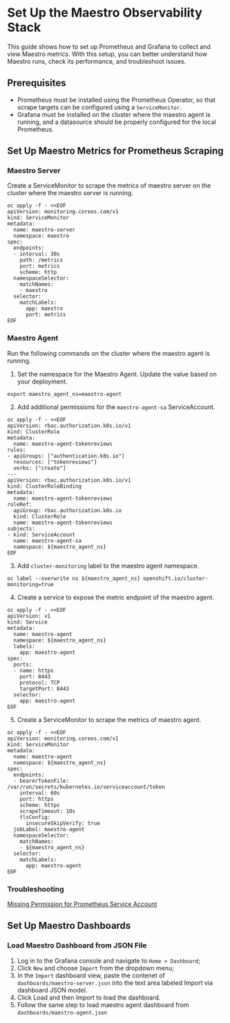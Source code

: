 # Set Up the Maestro Observability Stack

This guide shows how to set up Prometheus and Grafana to collect and view Maestro metrics. With this setup, you can better understand how Maestro runs, check its performance, and troubleshoot issues.

## Prerequisites

- Prometheus must be installed using the Prometheus Operator, so that scrape targets can be configured using a `ServiceMonitor`.
- Grafana must be installed on the cluster where the maestro agent is running, and a datasource should be properly configured for the local Prometheus.

## Set Up Maestro Metrics for Prometheus Scraping

### Maestro Server

Create a ServiceMonitor to scrape the metrics of maestro server on the cluster where the maestro server is running.

```shell
oc apply -f - <<EOF
apiVersion: monitoring.coreos.com/v1
kind: ServiceMonitor
metadata:
  name: maestro-server
  namespace: maestro
spec:
  endpoints:
  - interval: 30s
    path: /metrics
    port: metrics
    scheme: http
  namespaceSelector:
    matchNames:
    - maestro
  selector:
    matchLabels:
      app: maestro
      port: metrics
EOF
```

### Maestro Agent

Run the following commands on the cluster where the maestro agent is running.

1. Set the namespace for the Maestro Agent. Update the value based on your deployment.

```shell
export maestro_agent_ns=maestro-agent
```

2. Add additional permissions for the `maestro-agent-sa` ServiceAccount.

```shell
oc apply -f - <<EOF
apiVersion: rbac.authorization.k8s.io/v1
kind: ClusterRole
metadata:
  name: maestro-agent-tokenreviews
rules:
- apiGroups: ["authentication.k8s.io"]
  resources: ["tokenreviews"]
  verbs: ["create"]
---
apiVersion: rbac.authorization.k8s.io/v1
kind: ClusterRoleBinding
metadata:
  name: maestro-agent-tokenreviews
roleRef:
  apiGroup: rbac.authorization.k8s.io
  kind: ClusterRole
  name: maestro-agent-tokenreviews
subjects:
- kind: ServiceAccount
  name: maestro-agent-sa
  namespace: ${maestro_agent_ns}
EOF
```

3. Add `cluster-monitoring` label to the maestro agent namespace.

```shell
oc label --overwrite ns ${maestro_agent_ns} openshift.io/cluster-monitoring=true
```

4. Create a service to expose the metric endpoint of the maestro agent.

```shell
oc apply -f - <<EOF
apiVersion: v1
kind: Service
metadata:
  name: maestro-agent
  namespace: ${maestro_agent_ns}
  labels:
    app: maestro-agent
spec:
  ports:
  - name: https
    port: 8443
    protocol: TCP
    targetPort: 8443
  selector:
    app: maestro-agent
EOF
```

5. Create a ServiceMonitor to scrape the metrics of maestro agent.

```shell
oc apply -f - <<EOF
apiVersion: monitoring.coreos.com/v1
kind: ServiceMonitor
metadata:
  name: maestro-agent
  namespace: ${maestro_agent_ns}
spec:
  endpoints:
  - bearerTokenFile: /var/run/secrets/kubernetes.io/serviceaccount/token
    interval: 60s
    port: https
    scheme: https
    scrapeTimeout: 10s
    tlsConfig:
      insecureSkipVerify: true
  jobLabel: maestro-agent
  namespaceSelector:
    matchNames:
    - ${maestro_agent_ns}
  selector:
    matchLabels:
      app: maestro-agent
EOF
```

### Troubleshooting

[Missing Permission for Prometheus Service Account](https://github.com/stolostron/foundation-docs/blob/main/guide/Metrics/Toubleshooting-MissingPermissionForPrometheus.md)

## Set Up Maestro Dashboards

### Load Maestro Dashboard from JSON File

1. Log in to the Grafana console and navigate to `Home > Dashboard`;
2. Click `New` and choose `Import` from the dropdown menu;
3. In the `Import` dashboard view, paste the contenet of `dashboards/maestro-server.json` into the text area labeled Import via dashboard JSON model.
4. Click Load and then Import to load the dashboard.
5. Follow the same step to load maestro agent dashboard from `dashboards/maestro-agent.json`
